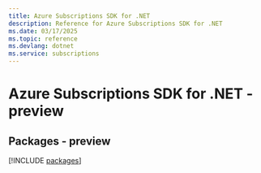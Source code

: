 ```yaml
---
title: Azure Subscriptions SDK for .NET
description: Reference for Azure Subscriptions SDK for .NET
ms.date: 03/17/2025
ms.topic: reference
ms.devlang: dotnet
ms.service: subscriptions
---
```

# Azure Subscriptions SDK for .NET - preview
## Packages - preview
[!INCLUDE [packages](subscriptions-index.md)]